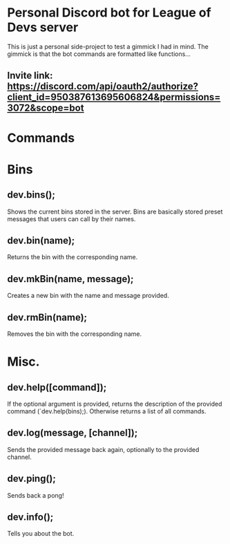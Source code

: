 # Personal Discord bot for League of Devs server
This is just a personal side-project to test a gimmick I had in mind. The gimmick is that the bot commands are formatted like functions...

## Invite link: https://discord.com/api/oauth2/authorize?client_id=950387613695606824&permissions=3072&scope=bot

# Commands

# Bins
## dev.bins();
Shows the current bins stored in the server.
Bins are basically stored preset messages that users can call by their names.
## dev.bin(name);
Returns the bin with the corresponding name.
## dev.mkBin(name, message);
Creates a new bin with the name and message provided.
## dev.rmBin(name);
Removes the bin with the corresponding name.

# Misc.
## dev.help([command]);
If the optional argument is provided, returns the description of the provided command (`dev.help(bins);). Otherwise returns a list of all commands.
## dev.log(message, [channel]);
Sends the provided message back again, optionally to the provided channel.
## dev.ping();
Sends back a pong!
## dev.info();
Tells you about the bot.
